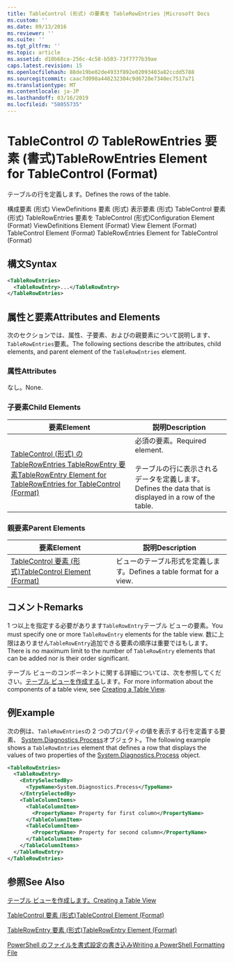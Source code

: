 ```yaml
---
title: TableControl (形式) の要素を TableRowEntries |Microsoft Docs
ms.custom: ''
ms.date: 09/13/2016
ms.reviewer: ''
ms.suite: ''
ms.tgt_pltfrm: ''
ms.topic: article
ms.assetid: d10b68ca-256c-4c58-b503-73f7777b39ae
caps.latest.revision: 15
ms.openlocfilehash: 88de19be02de4933f892e02093403a82ccdd5788
ms.sourcegitcommit: caac7d098a448232304c9d6728e7340ec7517a71
ms.translationtype: MT
ms.contentlocale: ja-JP
ms.lasthandoff: 03/16/2019
ms.locfileid: "58055735"
---
```

# <a name="tablerowentries-element-for-tablecontrol-format"></a><span data-ttu-id="8f8c6-102">TableControl の TableRowEntries 要素 (書式)</span><span class="sxs-lookup"><span data-stu-id="8f8c6-102">TableRowEntries Element for TableControl (Format)</span></span>

<span data-ttu-id="8f8c6-103">テーブルの行を定義します。</span><span class="sxs-lookup"><span data-stu-id="8f8c6-103">Defines the rows of the table.</span></span>

<span data-ttu-id="8f8c6-104">構成要素 (形式) ViewDefinitions 要素 (形式) 表示要素 (形式) TableControl 要素 (形式) TableRowEntries 要素を TableControl (形式)</span><span class="sxs-lookup"><span data-stu-id="8f8c6-104">Configuration Element (Format) ViewDefinitions Element (Format) View Element (Format) TableControl Element (Format) TableRowEntries Element for TableControl (Format)</span></span>

## <a name="syntax"></a><span data-ttu-id="8f8c6-105">構文</span><span class="sxs-lookup"><span data-stu-id="8f8c6-105">Syntax</span></span>

```xml
<TableRowEntries>
  <TableRowEntry>...</TableRowEntry>
</TableRowEntries>
```

## <a name="attributes-and-elements"></a><span data-ttu-id="8f8c6-106">属性と要素</span><span class="sxs-lookup"><span data-stu-id="8f8c6-106">Attributes and Elements</span></span>

<span data-ttu-id="8f8c6-107">次のセクションでは、属性、子要素、およびの親要素について説明します、`TableRowEntries`要素。</span><span class="sxs-lookup"><span data-stu-id="8f8c6-107">The following sections describe the attributes, child elements, and parent element of the `TableRowEntries` element.</span></span>

### <a name="attributes"></a><span data-ttu-id="8f8c6-108">属性</span><span class="sxs-lookup"><span data-stu-id="8f8c6-108">Attributes</span></span>

<span data-ttu-id="8f8c6-109">なし。</span><span class="sxs-lookup"><span data-stu-id="8f8c6-109">None.</span></span>

### <a name="child-elements"></a><span data-ttu-id="8f8c6-110">子要素</span><span class="sxs-lookup"><span data-stu-id="8f8c6-110">Child Elements</span></span>

|<span data-ttu-id="8f8c6-111">要素</span><span class="sxs-lookup"><span data-stu-id="8f8c6-111">Element</span></span>|<span data-ttu-id="8f8c6-112">説明</span><span class="sxs-lookup"><span data-stu-id="8f8c6-112">Description</span></span>|
|-------------|-----------------|
|[<span data-ttu-id="8f8c6-113">TableControl (形式) の TableRowEntries TableRowEntry 要素</span><span class="sxs-lookup"><span data-stu-id="8f8c6-113">TableRowEntry Element for TableRowEntries for TableControl (Format)</span></span>](./tablerowentry-element-for-tablerowentries-for-tablecontrol-format.md)|<span data-ttu-id="8f8c6-114">必須の要素。</span><span class="sxs-lookup"><span data-stu-id="8f8c6-114">Required element.</span></span><br /><br /> <span data-ttu-id="8f8c6-115">テーブルの行に表示されるデータを定義します。</span><span class="sxs-lookup"><span data-stu-id="8f8c6-115">Defines the data that is displayed in a row of the table.</span></span>|

### <a name="parent-elements"></a><span data-ttu-id="8f8c6-116">親要素</span><span class="sxs-lookup"><span data-stu-id="8f8c6-116">Parent Elements</span></span>

|<span data-ttu-id="8f8c6-117">要素</span><span class="sxs-lookup"><span data-stu-id="8f8c6-117">Element</span></span>|<span data-ttu-id="8f8c6-118">説明</span><span class="sxs-lookup"><span data-stu-id="8f8c6-118">Description</span></span>|
|-------------|-----------------|
|[<span data-ttu-id="8f8c6-119">TableControl 要素 (形式)</span><span class="sxs-lookup"><span data-stu-id="8f8c6-119">TableControl Element (Format)</span></span>](./tablecontrol-element-format.md)|<span data-ttu-id="8f8c6-120">ビューのテーブル形式を定義します。</span><span class="sxs-lookup"><span data-stu-id="8f8c6-120">Defines a table format for a view.</span></span>|

## <a name="remarks"></a><span data-ttu-id="8f8c6-121">コメント</span><span class="sxs-lookup"><span data-stu-id="8f8c6-121">Remarks</span></span>

<span data-ttu-id="8f8c6-122">1 つ以上を指定する必要があります`TableRowEntry`テーブル ビューの要素。</span><span class="sxs-lookup"><span data-stu-id="8f8c6-122">You must specify one or more `TableRowEntry` elements for the table view.</span></span> <span data-ttu-id="8f8c6-123">数に上限はありません`TableRowEntry`追加できる要素の順序は重要ではもします。</span><span class="sxs-lookup"><span data-stu-id="8f8c6-123">There is no maximum limit to the number of `TableRowEntry` elements that can be added nor is their order significant.</span></span>

<span data-ttu-id="8f8c6-124">テーブル ビューのコンポーネントに関する詳細については、次を参照してください。[テーブル ビューを作成する](./creating-a-table-view.md)します。</span><span class="sxs-lookup"><span data-stu-id="8f8c6-124">For more information about the components of a table view, see [Creating a Table View](./creating-a-table-view.md).</span></span>

## <a name="example"></a><span data-ttu-id="8f8c6-125">例</span><span class="sxs-lookup"><span data-stu-id="8f8c6-125">Example</span></span>

<span data-ttu-id="8f8c6-126">次の例は、`TableRowEntries`の 2 つのプロパティの値を表示する行を定義する要素、 [System.Diagnostics.Process](/dotnet/api/System.Diagnostics.Process)オブジェクト。</span><span class="sxs-lookup"><span data-stu-id="8f8c6-126">The following example shows a `TableRowEntries` element that defines a row that displays the values of two properties of the [System.Diagnostics.Process](/dotnet/api/System.Diagnostics.Process) object.</span></span>

```xml
<TableRowEntries>
  <TableRowEntry>
    <EntrySelectedBy>
      <TypeName>System.Diagnostics.Process</TypeName>
    </EntrySelectedBy>
    <TableColumnItems>
      <TableColumnItem>
        <PropertyName> Property for first column</PropertyName>
      </TableColumnItem>
      <TableColumnItem>
        <PropertyName> Property for second column</PropertyName>
      </TableColumnItem>
    </TableColumnItems>
  </TableRowEntry>
</TableRowEntries>

```

## <a name="see-also"></a><span data-ttu-id="8f8c6-127">参照</span><span class="sxs-lookup"><span data-stu-id="8f8c6-127">See Also</span></span>

[<span data-ttu-id="8f8c6-128">テーブル ビューを作成します。</span><span class="sxs-lookup"><span data-stu-id="8f8c6-128">Creating a Table View</span></span>](./creating-a-table-view.md)

[<span data-ttu-id="8f8c6-129">TableControl 要素 (形式)</span><span class="sxs-lookup"><span data-stu-id="8f8c6-129">TableControl Element (Format)</span></span>](./tablecontrol-element-format.md)

[<span data-ttu-id="8f8c6-130">TableRowEntry 要素 (形式)</span><span class="sxs-lookup"><span data-stu-id="8f8c6-130">TableRowEntry Element (Format)</span></span>](./tablerowentry-element-for-tablerowentries-for-tablecontrol-format.md)

[<span data-ttu-id="8f8c6-131">PowerShell のファイルを書式設定の書き込み</span><span class="sxs-lookup"><span data-stu-id="8f8c6-131">Writing a PowerShell Formatting File</span></span>](./writing-a-powershell-formatting-file.md)
